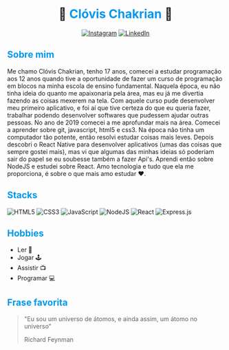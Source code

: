 # <center> :metal: <font color="#0098EE"> Clóvis Chakrian </font> :metal:  </center>

<center>

[![Instagram](https://img.shields.io/badge/Instagram-%23E4405F.svg?logo=Instagram&logoColor=white)](https://www.instagram.com/clovis_chakrian/?hl=pt-br) [![LinkedIn](https://img.shields.io/badge/LinkedIn-%230077B5.svg?logo=linkedin&logoColor=white)](https://br.linkedin.com/in/cl%C3%B3vis-chakrian-517228203)
</center>

## <font color="0098EE"> Sobre mim </font>
Me chamo Clóvis Chakrian, tenho 17 anos, comecei a estudar programação aos 12 anos quando tive a oportunidade de fazer um curso de programação em blocos na minha escola de ensino fundamental. Naquela época, eu não tinha ideia do quanto me apaixonaria pela área, mas eu já me divertia fazendo as coisas mexerem na tela. Com aquele curso pude desenvolver meu primeiro aplicativo, e foi aí que tive certeza do que eu queria fazer, trabalhar podendo desenvolver softwares que pudessem ajudar outras pessoas. No ano de 2019 comecei a me aprofundar mais na área. Comecei a aprender sobre git, javascript, html5 e css3. Na época não tinha um computador tão potente, então resolvi estudar coisas mais leves. Depois descobri o React Native para desenvolver aplicativos (umas das coisas que sempre gostei mais), mas vi que algumas das minhas ideias só poderiam sair do papel se eu soubesse também a fazer Api's. Aprendi então sobre NodeJS e estudei sobre React. Amo tecnologia e tudo que ela me proporciona, é sobre o que mais amo estudar :heart:.

## <font color="0098EE"> Stacks </font>
![HTML5](https://img.shields.io/badge/html5-%23E34F26.svg?style=for-the-badge&logo=html5&logoColor=white) ![CSS3](https://img.shields.io/badge/css3-%231572B6.svg?style=for-the-badge&logo=css3&logoColor=white) ![JavaScript](https://img.shields.io/badge/javascript-%23323330.svg?style=for-the-badge&logo=javascript&logoColor=%23F7DF1E) ![NodeJS](https://img.shields.io/badge/node.js-6DA55F?style=for-the-badge&logo=node.js&logoColor=white) ![React](https://img.shields.io/badge/react-%2320232a.svg?style=for-the-badge&logo=react&logoColor=%2361DAFB) ![Express.js](https://img.shields.io/badge/express.js-%23404d59.svg?style=for-the-badge&logo=express&logoColor=%2361DAFB) 

## <font color="0098EE"> Hobbies </font>

- Ler :book: 
- Jogar :joystick:
- Assistir :tv:
- Programar :computer:

## <font color="0098EE"> Frase favorita </font>

> "Eu sou um universo de átomos, e ainda assim, um átomo no universo"
>
> Richard Feynman
